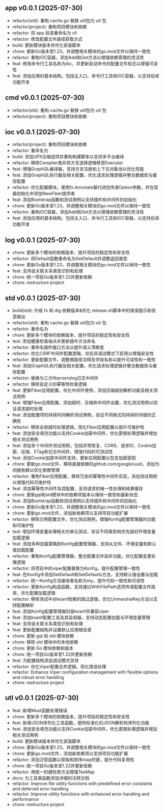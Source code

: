 
## app v0.0.1 (2025-07-30)
- refactor(std): 重构 cache.go 替换 util包为 utl 包
- refactor(project): 重构项目模块和依赖
- refactor: 将 app 目录重命名为 cli
- refactor: 修改配置文件路径获取方式
- build: 更新模块版本并优化安装脚本
- chore: 更新Go版本至1.23，并调整相关模块的go.mod文件以保持一致性
- refactor: 重构IOC容器，添加Add和Get方法以增强依赖管理的灵活性
- feat: 修改命令行工具名称为ibc，并更新启动命令的配置文件标志以增强可读性
- feat: 添加应用的基本结构，包括主入口、命令行工具和IOC容器，以支持后续功能开发

## cmd v0.0.1 (2025-07-30)
- refactor(std): 重构 cache.go 替换 util包为 utl 包
- refactor(project): 重构项目模块和依赖

## ioc v0.0.1 (2025-07-30)
- refactor(project): 重构项目模块和依赖
- refactor: 重命名为
- build: 添加UPX压缩选项并重构构建脚本以支持多平台编译
- refactor: 移除Compiler类并将方言选择逻辑移至Executor
- feat: 增强GraphQL编译器，支持方言注册和上下文对象池以优化性能
- feat: 添加GraphQL执行器及相关配置，优化请求处理逻辑并整合数据库与缓存配置
- refactor: 优化配置模块，使用fx.Annotate替代闭包传递Option参数，并在容器初始化中添加NewFiber提供者
- feat: 添加Bootstrap函数和测试用例以支持插件和中间件的初始化
- chore: 更新Go版本至1.23，并调整相关模块的go.mod文件以保持一致性
- refactor: 重构IOC容器，添加Add和Get方法以增强依赖管理的灵活性
- feat: 添加应用的基本结构，包括主入口、命令行工具和IOC容器，以支持后续功能开发

## log v0.0.1 (2025-07-30)
- chore: 更新多个模块的依赖版本，提升项目的稳定性和安全性
- refactor: 将Default函数重命名为GetDefault并调整返回类型
- chore: 更新Go版本至1.23，并调整相关模块的go.mod文件以保持一致性
- feat: 支持自关联关系类型识别和处理
- chore: 统一项目Go版本至1.22并更新依赖
- chore: restructure project

## std v0.0.1 (2025-07-30)
- build(std): 升级 fx 和 dig 依赖版本&优化 release.sh脚本中的错误提示和信息输出
- refactor(std): 重构 cache.go 替换 util包为 utl 包
- refactor: 重命名为
- chore: 更新多个模块的依赖版本，提升项目的稳定性和安全性
- test: 添加健康检查端点并更新插件方法命名
- refactor: 重命名插件接口方法以提升语义清晰度
- refactor: 优化CSRF中间件配置逻辑，仅在非调试模式下启用以增强安全性
- refactor: 更新配置文件，调整根路径注释及字段名称以提升可读性和一致性
- feat: 添加GraphQL执行器及相关配置，优化请求处理逻辑并整合数据库与缓存配置
- refactor: 替换为三方fiberzerolog日志中间件
- refactor: 移除自定义的幂等性检查逻辑
- feat: 更新Fiber应用配置，优化中间件使用，添加压缩级别解析功能及相关测试用例
- feat: 增强Fiber应用配置，添加超时、压缩和中间件设置，优化测试用例以验证请求超时处理
- feat: 添加配置项的持续时间解析测试用例，验证不同格式的持续时间值的正确性
- refactor: 移除全局超时处理逻辑，简化Fiber应用配置以提升可维护性
- feat: 添加安全填充功能以支持Cookie加密中间件，优化密钥处理逻辑并增加相关测试用例
- feat: 添加多个中间件测试用例，包括异常恢复、CORS、请求ID、Cookie加密、压缩、ETag和日志中间件，增强代码的可测试性
- feat: 添加Cookie加密中间件支持，更新应用配置以包含加密密钥
- chore: 更新go.mod文件，移除直接依赖的github.com/google/uuid，添加为间接依赖以优化依赖管理
- refactor: 重构Fiber应用配置，移除冗余的幂等性中间件实现，添加测试用例以增强代码可维护性
- feat: 添加幂等性中间件及其配置，支持请求的唯一性处理和结果缓存
- chore: 更新gql和std模块中的依赖项版本以保持一致性和最新状态
- feat: 添加Bootstrap函数和测试用例以支持插件和中间件的初始化
- chore: 更新Go版本至1.23，并调整相关模块的go.mod文件以保持一致性
- chore: 更新go.mod文件，添加新依赖项以支持项目功能扩展
- refactor: 移除示例配置文件，优化测试用例，增强Konfig配置管理器的功能和可维护性
- test: 增加环境变量处理相关的单元测试，验证不同类型和优先级的环境变量加载逻辑
- feat: 添加多种加载策略到Konfig配置管理器，支持从文件、环境变量和默认值加载配置
- refactor: 重构Konfig配置管理器，整合配置文件监听功能，优化配置变更处理逻辑
- refactor: 将项目中的viper配置替换为Konfig，提升配置管理一致性
- feat: 在Konfig中添加SetDefault和SetDefaults方法，支持默认值设置与加载
- refactor: 统一Konfig方法接收者名称为my，提升代码一致性和可读性
- refactor: 更新Konfig构造函数，支持通过WithFilePath选项传递配置文件路径，优化配置加载逻辑
- refactor: 移除测试中对koanf依赖的跳过逻辑，优化UnmarshalKey方法以支持配置解析
- feat: 添加Konfig配置管理器封装koanf并兼容viper
- feat: 添加koanf配置工具及其监视器，支持动态配置加载与环境变量管理
- feat: 支持自关联关系类型识别和处理
- feat: 更新配置结构并设置默认应用根目录
- chore: 更新 gql 和 std 模块依赖
- chore: 移除 std 模块中的本地依赖
- chore: 更新 Go 模块依赖和版本
- chore: 统一项目Go版本至1.22并更新依赖
- feat: 为配置结构添加调试模式支持
- refactor: 优化Viper配置合并逻辑，简化错误处理
- refactor: Enhance Viper configuration management with flexible options and robust error handling
- chore: restructure project

## utl v0.0.1 (2025-07-30)
- feat: 新增Must函数处理错误
- chore: 更新多个模块的依赖版本，提升项目的稳定性和安全性
- feat: 新增JSON序列化工具函数，提供标准化的JSON解析和序列化功能
- feat: 添加安全填充功能以支持Cookie加密中间件，优化密钥处理逻辑并增加相关测试用例
- build: 更新模块版本并优化安装脚本
- chore: 更新Go版本至1.23，并调整相关模块的go.mod文件以保持一致性
- chore: 更新go.mod文件，添加新依赖项以支持项目功能扩展
- refactor: 添加泛型函数以获取和排序map的键，提升代码复用性
- chore: 统一项目Go版本至1.22并更新依赖
- refactor: 用统一的键检索方法增强TeeMap
- docs: 为工具类函数添加详细的注释文档
- refactor: Improve file utility functions with predefined error constants and deferred error handling
- refactor: Improve utility functions with enhanced error handling and performance
- chore: restructure project
